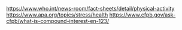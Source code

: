 https://www.who.int/news-room/fact-sheets/detail/physical-activity
https://www.apa.org/topics/stress/health
https://www.cfpb.gov/ask-cfpb/what-is-compound-interest-en-123/
